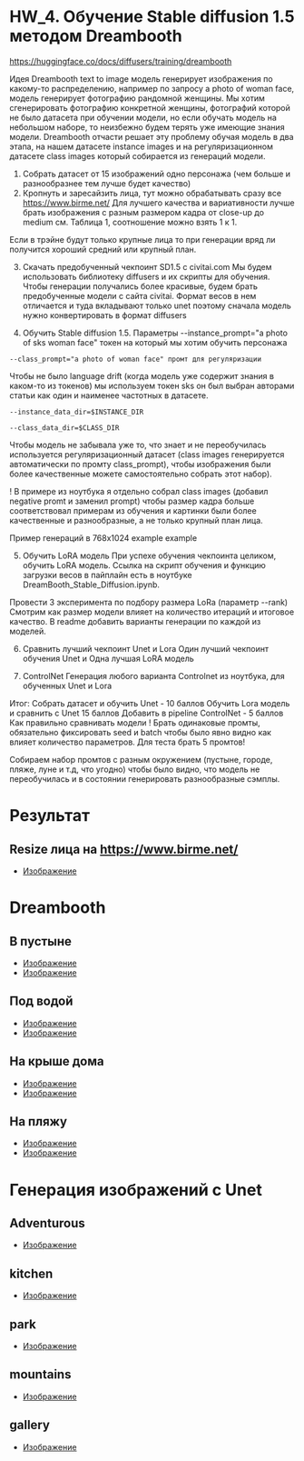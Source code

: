 # **HW_4.** Обучение Stable diffusion 1.5 методом **Dreambooth**

https://huggingface.co/docs/diffusers/training/dreambooth

Идея Dreambooth
text to image модель генерирует изображения по какому-то распределению, например по запросу a photo of woman face, модель генерирует фотографию рандомной женщины. Мы хотим сгенерировать фотографию конкретной женщины, фотографий которой не было датасета при обучении модели, но если обучать модель на небольшом наборе, то неизбежно будем терять уже имеющие знания модели. Dreambooth отчасти решает эту проблему обучая модель в два этапа, на нашем датасете instance images и на регуляризационном датасете class images который собирается из генераций модели.

1. Собрать датасет от 15 изображений одно персонажа (чем больше и разнообразнее тем лучше будет качество)
2. Кропнуть и заресайзить лица, тут можно обрабатывать сразу все https://www.birme.net/
Для лучшего качества и вариативности лучше брать изображения с разным размером кадра от close-up до medium см. Таблица 1, соотношение можно взять 1 к 1.

Если в трэйне будут только крупные лица то при генерации вряд ли получится хороший средний или крупный план.

3. Скачать предобученный чекпоинт SD1.5 с civitai.com
Мы будем использовать библиотеку diffusers и их скрипты для обучения. Чтобы генерации получались более красивые, будем брать предобученные модели с сайта civitai. Формат весов в нем отличается и туда вкладывают только unet поэтому сначала модель нужно конвертировать в формат diffusers

4. Обучить Stable diffusion 1.5.
Параметры
--instance_prompt="a photo of sks woman face" токен на который мы хотим обучить персонажа
```
--class_prompt="a photo of woman face" промт для регуляризации
```
Чтобы не было language drift (когда модель уже содержит знания в каком-то из токенов) мы используем токен sks он был выбран авторами статьи как один и наименее частотных в датасете.
```
--instance_data_dir=$INSTANCE_DIR

--class_data_dir=$CLASS_DIR
```
Чтобы модель не забывала уже то, что знает и не переобучилась используется регуляризационный датасет (class images генерируется автоматически по промту class_prompt), чтобы изображения были более качественные можете самостоятельно собрать этот набор).

! В примере из ноутбука я отдельно собрал class images (добавил negative promt и заменил prompt) чтобы размер кадра больше соответствовал примерам из обучения и картинки были более качественные и разнообразные, а не только крупный план лица.

Пример генераций в 768х1024
example example

5. Обучить LoRA модель
При успехе обучения чекпоинта целиком, обучить LoRA модель. Ссылка на скрипт обучения и функцию загрузки весов в пайплайн есть в ноутбуке DreamBooth_Stable_Diffusion.ipynb.

Провести 3 эксперимента по подбору размера LoRa (параметр --rank) Смотрим как размер модели влияет на количество итераций и итоговое качество. В readme добавить варианты генерации по каждой из моделей.

6. Сравнить лучший чекпоинт Unet и Lora
Один лучший чекпоинт обучения Unet и Одна лучшая LoRA модель

7. ControlNet
Генерация любого варианта Controlnet из ноутбука, для обученных Unet и Lora

Итог:
Собрать датасет и обучить Unet - 10 баллов
Обучить Lora модель и сравнить с Unet 15 баллов
Добавить в pipeline ControlNet - 5 баллов
Как правильно сравнивать модели !
Брать одинаковые промты, обязательно фиксировать seed и batch чтобы было явно видно как влияет количество параметров. Для теста брать 5 промтов!

Собираем набор промтов с разным окружением (пустыне, городе, пляже, луне и т.д, что угодно) чтобы было видно, что модель не переобучилась и в состоянии генерировать разнообразные сэмплы.


# Результат


## Resize лица на https://www.birme.net/

- [Изображение](img/Resize.jpg)


# **Dreambooth**

## В пустыне
- [Изображение](img/desert_1.png)
- [Изображение](img/desert_2.png)
## Под водой
- [Изображение](img/water_1.png)
- [Изображение](img/water_2.png)
## На крыше дома
- [Изображение](img/terrace_1.png)
- [Изображение](img/terrace_2.png)
## На пляжу
- [Изображение](img/beach_1.png)
- [Изображение](img/beach_2.png)


# Генерация изображений с **Unet**

## Adventurous
- [Изображение](img/Adventurous.jpg)

## kitchen
- [Изображение](img/Urban_Chic.jpg)

## park
- [Изображение](img/Intellectual.jpg)

## mountains
- [Изображение](img/Intellectual_and_Creative.jpg)

## gallery
- [Изображение](img/Action_Hero.jpg)

